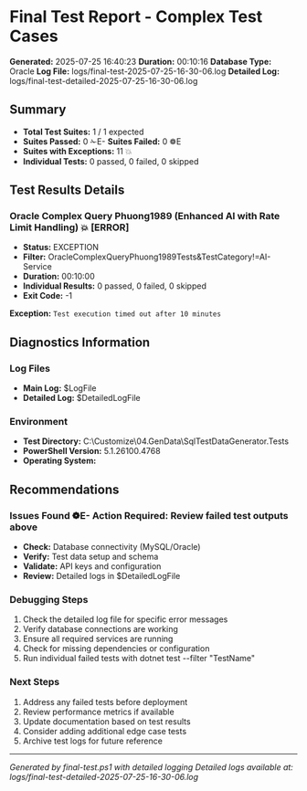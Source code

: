 # Final Test Report - Complex Test Cases

**Generated:** 2025-07-25 16:40:23
**Duration:** 00:10:16
**Database Type:** Oracle
**Log File:** logs/final-test-2025-07-25-16-30-06.log
**Detailed Log:** logs/final-test-detailed-2025-07-25-16-30-06.log

## Summary
- **Total Test Suites:** 1 / 1 expected
- **Suites Passed:** 0 ✁E- **Suites Failed:** 0 ❁E 
- **Suites with Exceptions:** 11 💥
- **Individual Tests:** 0 passed, 0 failed, 0 skipped

## Test Results Details

### Oracle Complex Query Phuong1989 (Enhanced AI with Rate Limit Handling) 💥 [ERROR]

- **Status:** EXCEPTION
- **Filter:** OracleComplexQueryPhuong1989Tests&TestCategory!=AI-Service
- **Duration:** 00:10:00
- **Individual Results:** 0 passed, 0 failed, 0 skipped
- **Exit Code:** -1

**Exception:**
`
Test execution timed out after 10 minutes
`

## Diagnostics Information

### Log Files
- **Main Log:** $LogFile
- **Detailed Log:** $DetailedLogFile

### Environment
- **Test Directory:** C:\Customize\04.GenData\SqlTestDataGenerator.Tests
- **PowerShell Version:** 5.1.26100.4768
- **Operating System:** 

## Recommendations
### Issues Found ❁E- **Action Required:** Review failed test outputs above
- **Check:** Database connectivity (MySQL/Oracle)
- **Verify:** Test data setup and schema
- **Validate:** API keys and configuration
- **Review:** Detailed logs in $DetailedLogFile

### Debugging Steps
1. Check the detailed log file for specific error messages
2. Verify database connections are working
3. Ensure all required services are running
4. Check for missing dependencies or configuration
5. Run individual failed tests with dotnet test --filter "TestName"

### Next Steps
1. Address any failed tests before deployment
2. Review performance metrics if available
3. Update documentation based on test results
4. Consider adding additional edge case tests
5. Archive test logs for future reference

---
*Generated by final-test.ps1 with detailed logging*
*Detailed logs available at: logs/final-test-detailed-2025-07-25-16-30-06.log*
